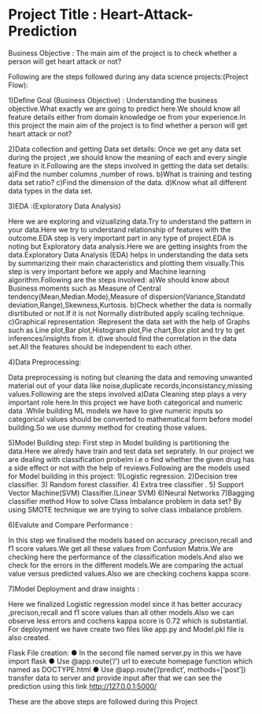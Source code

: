 # Project Title : Heart-Attack-Prediction

Business Objective : The main aim of the project is to check whether a person will get heart attack or not?

Following are the steps followed during any data science projects:(Project Flow):

1)Define Goal (Business Objective) : Understanding the business objective.What exactly we are going to predict here.We should know all feature details either from domain knowledge oe from your experience.In this project the main aim of the project is to find whether a person will get heart attack or not?

2)Data collection and getting Data set details: Once we get any data set during the project ,we should know the meaning of each and every single feature in it.Following are the steps involved in getting the data set details: a)Find the number columns ,number of rows. b)What is training and testing data set ratio? c)Find the dimension of the data. d)Know what all different data types in the data set.

3)EDA :(Exploratory Data Analysis)

Here we are exploring and vizualizing data.Try to understand the pattern in your data.Here we try to understand relationship of features with the outcome.EDA step is very important part in any type of project.EDA is noting but Exploratory data analysis.Here we are getting insights from the data.Exploratory Data Analysis (EDA) helps in understanding the data sets by summarizing their main characteristics and plotting them visually.This step is very important before we apply and Machine learning algorithm.Following are the steps involved: a)We should know about Business moments such as Measure of Central tendency(Mean,Median.Mode),Measure of dispersion(Variance,Standatd deviation,Range),Skewness,Kurtosis. b)Check whether the data is normally disrtibuted or not.If it is not Normally distributed apply scaling technique. c)Graphical representation :Represent the data set with the help of Graphs such as Line plot,Bar plot,Histogram plot,Pie chart,Box plot and try to get inferences/insights from it. d)we should find the correlation in the data set.All the features should be independent to each other.

4)Data Preprocessing:

Data preprocessing is noting but cleaning the data and removing unwanted material out of your data like noise,duplicate records,inconsistancy,missing values.Following are the steps involved a)Data Cleaning step plays a very important role here.In this project we have both categorical and numeric data .While building ML models we have to give numeric inputs so categorical values should be converted to mathematical form before model building.So we use dummy method for creating those values.

5)Model Building step:
First step in Model building is partitioning the data.Here we alredy have train and test data set seprately. In our project we are dealing with classification probelm i.e o find whether the given drug has a side effect or not with the help of reviews.Following are the models used for Model building in this project: 1)Logistic regression. 2)Decision tree classifier. 3) Random forest classifier. 4) Extra tree classifier . 5) Support Vector Machine(SVM) Classifier.(Linear SVM) 6)Neural Networks 7)Bagging classifier method 
How to solve Class Imbalance problem in data set? By using SMOTE technique we are trying to solve class imbalance problem.

6)Evalute and Compare Performance :

In this step we finalised the models based on accuracy ,precison,recall and f1 score values.We get all these values from Confusion Matrix.We are checking here the performance of the classification models.And also we check for the errors in the different models.We are comparing the actual value versus predicted values.Also we are checking cochens kappa score.

7)Model Deployment and draw insights :

Here we finalized Logistic regression model since it has better accuracy ,precison,recall and f1 score values than all other models.Also we can observe less errors and cochens kappa score is 0.72 which is substantial. For deployment we have create two files like app.py and Model.pkl file is also created.

Flask File creation: ● In the second file named server.py in this we have import flask ● Use @app.route(‘/’) url to execute homepage function which named as DOCTYPE.html ● Use @app.route(‘/predict’, mothods=[‘post’]) transfer data to server and provide input after that we can see the prediction using this link http://127.0.0.1:5000/

These are the above steps are followed during this Project
